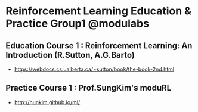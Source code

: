 # Reinforcement Learning Education & Practice Group1 @modulabs

## Education Course 1 : Reinforcement Learning: An Introduction (R.Sutton, A.G.Barto)
  - https://webdocs.cs.ualberta.ca/~sutton/book/the-book-2nd.html
  
## Practice Course 1 : Prof.SungKim's moduRL
  - http://hunkim.github.io/ml/
